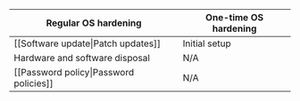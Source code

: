 | **Regular OS hardening**               | **One-time OS hardening** |
| -------------------------------------- | ------------------------- |
| [[Software update\|Patch updates]]        | Initial setup             |
| Hardware and software disposal         | N/A                       |
| [[Password policy\|Password policies]] | N/A                       | 


